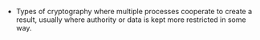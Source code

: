 - Types of cryptography where multiple processes cooperate to create a result, usually where authority or data is kept more restricted in some way.
